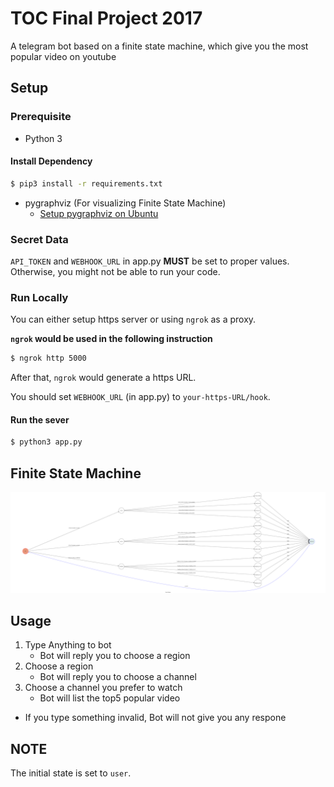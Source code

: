 # TOC Final Project 2017

A telegram bot based on a finite state machine, which give you the most popular video on youtube

## Setup

### Prerequisite
* Python 3

#### Install Dependency
```sh
$ pip3 install -r requirements.txt
```

* pygraphviz (For visualizing Finite State Machine)
    * [Setup pygraphviz on Ubuntu](http://www.jianshu.com/p/a3da7ecc5303)

### Secret Data

`API_TOKEN` and `WEBHOOK_URL` in app.py **MUST** be set to proper values.
Otherwise, you might not be able to run your code.

### Run Locally
You can either setup https server or using `ngrok` as a proxy.

**`ngrok` would be used in the following instruction**

```sh
$ ngrok http 5000
```

After that, `ngrok` would generate a https URL.

You should set `WEBHOOK_URL` (in app.py) to `your-https-URL/hook`.

#### Run the sever

```sh
$ python3 app.py
```

## Finite State Machine
![fsm](./img/show-fsm.png)

## Usage
1. Type Anything to bot
    * Bot will reply you to choose a region
2. Choose a region
    * Bot will reply you to choose a channel
3. Choose a channel you prefer to watch
    * Bot will list the top5 popular video
* If you type something invalid, Bot will not give you any respone

## NOTE
The initial state is set to `user`.
